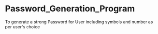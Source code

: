 # Password_Generation_Program
To generate a strong Password for User including symbols and number as per user's choice
